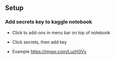 ## Setup

### Add secrets key to kaggle notebook

- Click to add-ons in menu bar on top of notebook

- Click secrets, then add key

- Example https://imgur.com/LuzH3Vy